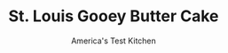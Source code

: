 ---
layout: ../../layouts/MarkdownPostLayout.astro
title: St. Louis Gooey Butter Cake
author: America's Test Kitchen
pubDate: 2023-03-15
description: "This coffee cake features the signature sweet and gooey topping over a sturdy yeast-dough base. A dusting of confectioners sugar puts it over the top."
image_url: https://res.cloudinary.com/hksqkdlah/image/upload/ar_1:1,c_fill,dpr_2.0,f_auto,fl_lossy.progressive.strip_profile,g_faces:auto,q_auto:low,w_344/SFS_st_louis_gooey_butter_cake-14_bxtfoa
tags: ["Desserts or Baked Goods","American","Midwest","Cakes"]
calories: 3323
protein: 6
carbohydrates: 48
fats: 17
fiber: 
ingredients: ["1/4 cup, whole milk, heated to 100 degrees","1 1/2 teaspoons, instant or rapid-rise yeast","1/4 cup (1¾ ounces), granulated sugar","2 large, eggs, room temperature","1/2 teaspoon, vanilla extract","1/2 teaspoon, salt","1 1/2 cups (7½ ounces), all-purpose flour","6 tablespoons, unsalted butter, cut into 6 pieces and softened","1/2 cup (3½ ounces), granulated sugar","4 tablespoons, unsalted butter, softened","2 ounces, cream cheese, softened","2 tablespoons, light corn syrup","1 large, egg, room temperature","1 teaspoon, vanilla extract","1/3 cup (1⅔ ounces), all-purpose flour","3 tablespoons, instant vanilla pudding mix","2 tablespoons, confectioners' sugar"]
serves: 9
time: "1¼ hours, plus 30 minutes rising and 3 hours cooling"
instructions: ["For the dough: Adjust oven rack to lower-middle position and heat oven to 200 degrees. When oven reaches 200 degrees, shut oven off. Line 8-inch square baking pan with foil sling. Grease foil and medium bowl.","In bowl of stand mixer fitted with paddle attachment, mix milk and yeast on low speed until yeast dissolves. Add sugar, eggs, vanilla, salt, and flour and mix until combined, about 30 seconds. Increase speed to medium-low and add butter, 1 piece at a time, until incorporated, then continue mixing for 5 minutes. Transfer batter to prepared bowl, cover with plastic, and place in warm oven. Let rise until doubled in size, about 30 minutes. Spread batter in prepared pan. Heat oven to 350 degrees.","For the topping: In bowl of stand mixer fitted with paddle attachment, beat granulated sugar, butter, and cream cheese on medium speed until light and fluffy, about 2 minutes. Reduce speed to low and add corn syrup, egg, and vanilla until combined. Add flour and pudding mix and mix until just incorporated. Portion dollops of topping evenly over batter, then spread into even layer.","Once oven is fully heated, bake until exterior is golden and center of topping is just beginning to color (center should jiggle slightly when pan is shaken), about 25 minutes. Cool in pan at least 3 hours. Use foil overhang to lift cake from pan. Dust cake with confectioners’ sugar. Serve. (Cake can be refrigerated for 2 days.)"]
nutrition: ["83 mg Potassium, K","108 mg Phosphorus, P","32 mg Calcium, Ca","1 mg Iron, Fe","10 mg Magnesium, Mg","232 mg Sodium, Na","17 g Total lipid (fat)","2 mg Niacin","4 g Fatty acids, total monounsaturated","1 g Fatty acids, total polyunsaturated","103 mg Cholesterol","10 g Fatty acids, total saturated","44 µg Folic acid","33 µg Folate, food","25 g Sugars, total","1 µg Vitamin K (phylloquinone)","29 g Water","48 g Carbohydrate, by difference","108 µg Folate, DFE","6 g Protein","160 µg Vitamin A, RAE","369 kcal Energy","25 g Sugars, added","3323 calories"]
notes: "Remove the cake from the oven when the perimeter is golden brown and the center is still slightly loose; the topping will continue to set as the cake cools."
---